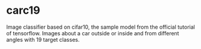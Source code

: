 # carc19
Image classifier based on cifar10, the sample model from the official tutorial of tensorflow. 
Images about a car outside or inside and from different angles with 19 target classes.
